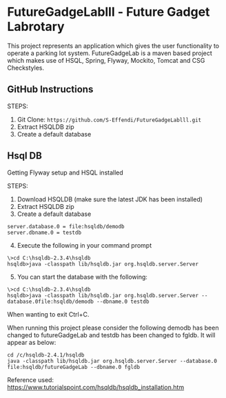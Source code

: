 # FutureGadgeLablll - Future Gadget Labrotary

This project represents an application which gives the user functionality to operate a parking lot system.
FutureGadgeLab is a maven based project which makes use of HSQL, Spring, Flyway, Mockito, Tomcat and CSG Checkstyles.

## GitHub Instructions
STEPS:
1. Git Clone: ```https://github.com/S-Effendi/FutureGadgeLablll.git```
2. Extract HSQLDB zip
3. Create a default database

## Hsql DB

Getting Flyway setup and HSQL installed

STEPS:
1. Download HSQLDB (make sure the latest JDK has been installed)
2. Extract HSQLDB zip
3. Create a default database
```
server.database.0 = file:hsqldb/demodb
server.dbname.0 = testdb
```
4. Execute the following in your command prompt
```
\>cd C:\hsqldb-2.3.4\hsqldb
hsqldb>java -classpath lib/hsqldb.jar org.hsqldb.server.Server
```
5. You can start the database with the following:
```
\>cd C:\hsqldb-2.3.4\hsqldb
hsqldb>java -classpath lib/hsqldb.jar org.hsqldb.server.Server --database.0file:hsqldb/demodb --dbname.0 testdb
```

When wanting to exit Ctrl+C.

When running this project please consider the following demodb has been changed to futureGadgeLab and testdb has been changed to fgldb.
It will appear as below:
```
cd /c/hsqldb-2.4.1/hsqldb
java -classpath lib/hsqldb.jar org.hsqldb.server.Server --database.0 file:hsqldb/futureGadgeLab --dbname.0 fgldb
```

Reference used: https://www.tutorialspoint.com/hsqldb/hsqldb_installation.htm
